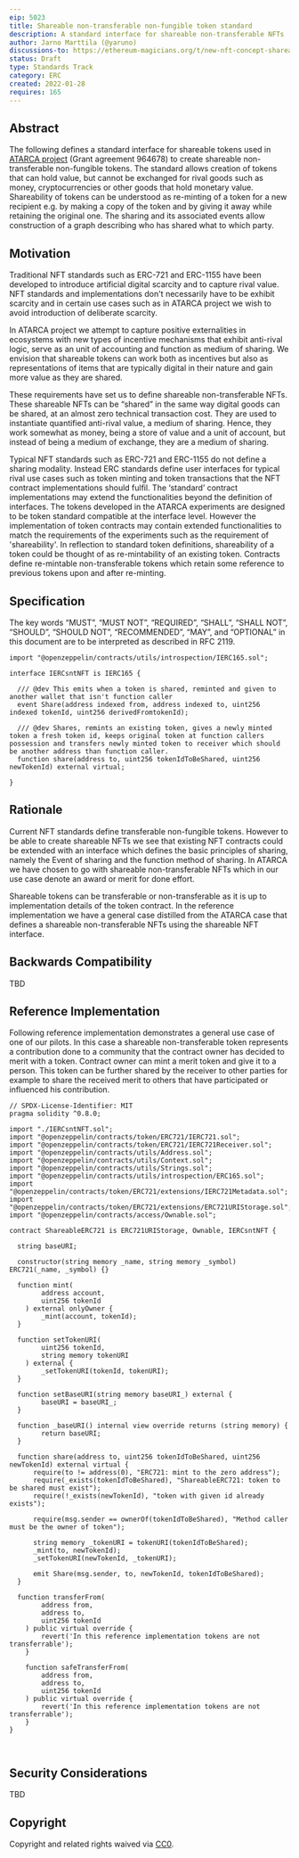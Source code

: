 ```yaml
---
eip: 5023
title: Shareable non-transferable non-fungible token standard
description: A standard interface for shareable non-transferable NFTs
author: Jarno Marttila (@yaruno)
discussions-to: https://ethereum-magicians.org/t/new-nft-concept-shareable-nfts/8681
status: Draft
type: Standards Track
category: ERC
created: 2022-01-28
requires: 165
---
```


## Abstract

The following defines a standard interface for shareable tokens used in [ATARCA project](https://atarca.eu/) (Grant agreement 964678) to create shareable non-transferable non-fungible tokens. The standard allows creation of tokens that can hold value, but cannot be exchanged for rival goods such as money, cryptocurrencies or other goods that hold monetary value. Shareability of tokens can be understood as re-minting of a token for a new recipient e.g. by making a copy of the token and by giving it away while retaining the original one. The sharing and its associated events allow construction of a graph describing who has shared what to which party.

## Motivation

Traditional NFT standards such as ERC-721 and ERC-1155 have been developed to introduce artificial digital scarcity and to capture rival value. NFT standards and implementations don't necessarily have to be exhibit scarcity and in certain use cases such as in ATARCA project we wish to avoid introduction of deliberate scarcity. 

In ATARCA project we attempt to capture positive externalities in ecosystems with new types of incentive mechanisms that exhibit anti-rival logic, serve as an unit of accounting and function as medium of sharing. We envision that shareable tokens can work both as incentives but also as representations of items that are typically digital in their nature and gain more value as they are shared.

These requirements have set us to define shareable non-transferable NFTs. These shareable NFTs can be “shared” in the same way digital goods can be shared, at an almost zero technical transaction cost. They are used to instantiate quantified anti-rival value, a medium of sharing. Hence, they work somewhat as money, being a store of value and a unit of account, but instead of being a medium of exchange, they are a medium of sharing.

Typical NFT standards such as ERC-721 and ERC-1155 do not define a sharing modality. Instead ERC standards define user interfaces for typical rival use cases such as token minting and token transactions that the NFT contract implementations should fulfil. The ‘standard’ contract implementations may extend the functionalities beyond the definition of interfaces. The tokens developed in the ATARCA experiments are designed to be token standard compatible at the interface level. However the implementation of token contracts may contain extended functionalities to match the requirements of the experiments such as the requirement of 'shareability'. In reflection to standard token definitions, shareability of a token could be thought of as re-mintability of an existing token. Contracts define re-mintable non-transferable tokens which retain some reference to previous tokens upon and after re-minting.

## Specification

The key words “MUST”, “MUST NOT”, “REQUIRED”, “SHALL”, “SHALL NOT”, “SHOULD”, “SHOULD NOT”, “RECOMMENDED”, “MAY”, and “OPTIONAL” in this document are to be interpreted as described in RFC 2119.

```solidity
import "@openzeppelin/contracts/utils/introspection/IERC165.sol";

interface IERCsntNFT is IERC165 {

  /// @dev This emits when a token is shared, reminted and given to another wallet that isn't function caller
  event Share(address indexed from, address indexed to, uint256 indexed tokenId, uint256 derivedFromtokenId);

  /// @dev Shares, remints an existing token, gives a newly minted token a fresh token id, keeps original token at function callers possession and transfers newly minted token to receiver which should be another address than function caller. 
  function share(address to, uint256 tokenIdToBeShared, uint256 newTokenId) external virtual;

} 
```

## Rationale

Current NFT standards define transferable non-fungible tokens. However to be able to create shareable NFTs we see that existing NFT contracts could be extended with an interface which defines the basic principles of sharing, namely the Event of sharing and the function method of sharing. In ATARCA we have chosen to go with shareable non-transferable NFTs which in our use case denote an award or merit for done effort. 

Shareable tokens can be transferable or non-transferable as it is up to implementation details of the token contract. In the reference implementation we have a general case distilled from the ATARCA case that defines a shareable non-transferable NFTs using the shareable NFT interface.



## Backwards Compatibility

TBD

## Reference Implementation

Following reference implementation demonstrates a general use case of one of our pilots. In this case a shareable non-transferable token represents a contribution done to a community that the contract owner has decided to merit with a token. Contract owner can mint a merit token and give it to a person. This token can be further shared by the receiver to other parties for example to share the received merit to others that have participated or influenced his contribution.

```
// SPDX-License-Identifier: MIT
pragma solidity ^0.8.0;

import "./IERCsntNFT.sol";
import "@openzeppelin/contracts/token/ERC721/IERC721.sol";
import "@openzeppelin/contracts/token/ERC721/IERC721Receiver.sol";
import "@openzeppelin/contracts/utils/Address.sol";
import "@openzeppelin/contracts/utils/Context.sol";
import "@openzeppelin/contracts/utils/Strings.sol";
import "@openzeppelin/contracts/utils/introspection/ERC165.sol";
import "@openzeppelin/contracts/token/ERC721/extensions/IERC721Metadata.sol";
import "@openzeppelin/contracts/token/ERC721/extensions/ERC721URIStorage.sol";
import "@openzeppelin/contracts/access/Ownable.sol";

contract ShareableERC721 is ERC721URIStorage, Ownable, IERCsntNFT {

  string baseURI;
    
  constructor(string memory _name, string memory _symbol) ERC721(_name, _symbol) {}

  function mint(
        address account,
        uint256 tokenId
    ) external onlyOwner {
        _mint(account, tokenId);
  }

  function setTokenURI(
        uint256 tokenId, 
        string memory tokenURI
    ) external {
        _setTokenURI(tokenId, tokenURI);
  }

  function setBaseURI(string memory baseURI_) external {
        baseURI = baseURI_;
  }
    
  function _baseURI() internal view override returns (string memory) {
        return baseURI;
  }

  function share(address to, uint256 tokenIdToBeShared, uint256 newTokenId) external virtual {
      require(to != address(0), "ERC721: mint to the zero address");
      require(_exists(tokenIdToBeShared), "ShareableERC721: token to be shared must exist");
      require(!_exists(newTokenId), "token with given id already exists");
      
      require(msg.sender == ownerOf(tokenIdToBeShared), "Method caller must be the owner of token");

      string memory _tokenURI = tokenURI(tokenIdToBeShared);
      _mint(to, newTokenId);
      _setTokenURI(newTokenId, _tokenURI);

      emit Share(msg.sender, to, newTokenId, tokenIdToBeShared);
  }

  function transferFrom(
        address from,
        address to,
        uint256 tokenId
    ) public virtual override {
        revert('In this reference implementation tokens are not transferrable');
    }

    function safeTransferFrom(
        address from,
        address to,
        uint256 tokenId
    ) public virtual override {
        revert('In this reference implementation tokens are not transferrable');
    }
}



```
## Security Considerations

TBD

## Copyright

Copyright and related rights waived via [CC0](https://creativecommons.org/publicdomain/zero/1.0/).
